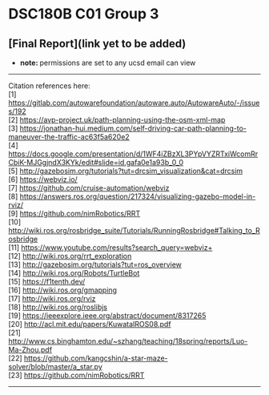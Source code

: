 # DSC180B C01 Group 3

## [Final Report](link yet to be added)
* <b>note: </b> permissions are set to any ucsd email can view


***
Citation references here: <br/>
[1] https://gitlab.com/autowarefoundation/autoware.auto/AutowareAuto/-/issues/192 <br/>
[2] https://avp-project.uk/path-planning-using-the-osm-xml-map <br/>
[3] https://jonathan-hui.medium.com/self-driving-car-path-planning-to-maneuver-the-traffic-ac63f5a620e2 <br/>
[4] https://docs.google.com/presentation/d/1WF4iZBzXL3PYpVYZRTxiWcomRrCbiK-MJGgjndX3KYk/edit#slide=id.gafa0e1a93b_0_0 <br/>
[5] http://gazebosim.org/tutorials?tut=drcsim_visualization&cat=drcsim <br/>
[6] https://webviz.io/ <br/>
[7] https://github.com/cruise-automation/webviz <br/>
[8] https://answers.ros.org/question/217324/visualizing-gazebo-model-in-rviz/ <br/>
[9] https://github.com/nimRobotics/RRT <br/>
[10] http://wiki.ros.org/rosbridge_suite/Tutorials/RunningRosbridge#Talking_to_Rosbridge <br/>
[11] https://www.youtube.com/results?search_query=webviz+ <br/> 
[12] http://wiki.ros.org/rrt_exploration <br/>
[13] http://gazebosim.org/tutorials?tut=ros_overview <br/>
[14] http://wiki.ros.org/Robots/TurtleBot <br/>
[15] https://f1tenth.dev/ <br/>
[16] http://wiki.ros.org/gmapping <br/>
[17] http://wiki.ros.org/rviz <br/>
[18] http://wiki.ros.org/roslibjs <br/>
[19] https://ieeexplore.ieee.org/abstract/document/8317265 <br/>
[20] http://acl.mit.edu/papers/KuwataIROS08.pdf <br/> 
[21] http://www.cs.binghamton.edu/~szhang/teaching/18spring/reports/Luo-Ma-Zhou.pdf <br/>
[22] https://github.com/kangcshin/a-star-maze-solver/blob/master/a_star.py <br/>
[23] https://github.com/nimRobotics/RRT <br/>

***

